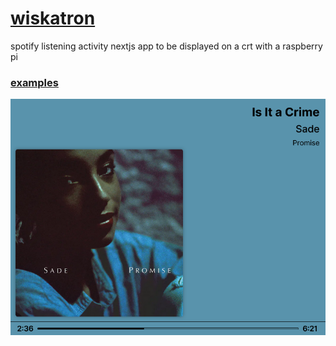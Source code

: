 # [wiskatron](https://wiskatron.oliverbryan.com/)

spotify listening activity nextjs app to be displayed on a crt with a raspberry pi

### [examples](https://github.com/hex248/wiskatron/blob/main/media/examples/.md)
![](https://github.com/hex248/wiskatron/blob/main/media/examples/3.png?raw=true)
